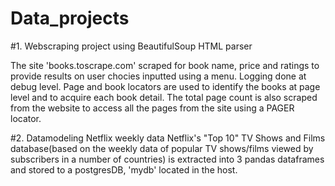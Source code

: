# Data_projects

#1. Webscraping project using BeautifulSoup HTML parser

The site 'books.toscrape.com' scraped for book name, price and ratings to provide results on user chocies inputted using a menu. Logging done at debug level. Page and book locators are used to identify the books at page level and to acquire each book detail. The total page count is also scraped from the website to access all the pages from the site using a PAGER locator.

#2. Datamodeling Netflix weekly data
Netflix's "Top 10" TV Shows and Films database(based on the weekly data of popular TV shows/films viewed by subscribers in a number of countries) is extracted into 3 pandas dataframes and stored to a postgresDB, 'mydb' located in the host.  
